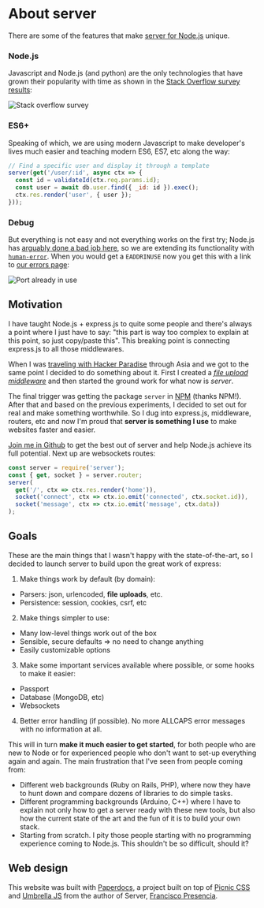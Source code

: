 # About server

There are some of the features that make [server for Node.js](https://serverjs.io/) unique.



### Node.js

Javascript and Node.js (and python) are the only technologies that have grown their popularity with time as shown in the [Stack Overflow survey results](https://stackoverflow.com/insights/survey/2017/):

![Stack overflow survey](https://serverjs.io/img/survey.svg)



### ES6+

Speaking of which, we are using modern Javascript to make developer's lives much easier and teaching modern ES6, ES7, etc along the way:

```js
// Find a specific user and display it through a template
server(get('/user/:id', async ctx => {
  const id = validateId(ctx.req.params.id);
  const user = await db.user.find({ _id: id }).exec();
  ctx.res.render('user', { user });
}));
```



### Debug

But everything is not easy and not everything works on the first try; Node.js has [arguably done a bad job here](https://medium.com/@tjholowaychuk/farewell-node-js-4ba9e7f3e52b#2a64), so we are extending its functionality with [`human-error`](https://github.com/franciscop/human-error). When you would get a `EADDRINUSE` now you get this with a link to [our errors page](/errors):

![Port already in use](https://serverjs.io/img/portused.png)








## Motivation

I have taught Node.js + express.js to quite some people and there's always a point where I just have to say: "this part is way too complex to explain at this point, so just copy/paste this". This breaking point is connecting express.js to all those middlewares.

When I was [traveling with Hacker Paradise](http://www.hackerparadise.org/) through Asia and we got to the same point I decided to do something about it. First I created a [*file upload middleware*](https://github.com/franciscop/express-data-parser) and then started the ground work for what now is *server*.

The final trigger was getting the package `server` in [NPM](https://www.npmjs.com/package/server) (thanks NPM!). After that and based on the previous experiments, I decided to set out for real and make something worthwhile. So I dug into express.js, middleware, routers, etc and now I'm proud that **server is something I use** to make websites faster and easier.

[Join me in Github](https://github.com/franciscop/server) to get the best out of server and help Node.js achieve its full potential. Next up are websockets routes:

```js
const server = require('server');
const { get, socket } = server.router;
server(
  get('/', ctx => ctx.res.render('home')),
  socket('connect', ctx => ctx.io.emit('connected', ctx.socket.id)),
  socket('message', ctx => ctx.io.emit('message', ctx.data))
);
```



## Goals

These are the main things that I wasn't happy with the state-of-the-art, so I decided to launch server to build upon the great work of express:

1. Make things work by default (by domain):
  - Parsers: json, urlencoded, **file uploads**, etc.
  - Persistence: session, cookies, csrf, etc

2. Make things simpler to use:
  - Many low-level things work out of the box
  - Sensible, secure defaults => no need to change anything
  - Easily customizable options

3. Make some important services available where possible, or some hooks to make it easier:
  - Passport
  - Database (MongoDB, etc)
  - Websockets

4. Better error handling (if possible). No more ALLCAPS error messages with no information at all.


This will in turn **make it much easier to get started**, for both people who are new to Node or for experienced people who don't want to set-up everything again and again. The main frustration that I've seen from people coming from:

- Different web backgrounds (Ruby on Rails, PHP), where now they have to hunt down and compare dozens of libraries to do simple tasks.
- Different programming backgrounds (Arduino, C++) where I have to explain not only how to get a server ready with these new tools, but also how the current state of the art and the fun of it is to build your own stack.
- Starting from scratch. I pity those people starting with no programming experience coming to Node.js. This shouldn't be so difficult, should it?



## Web design

This website was built with [Paperdocs](http://francisco.io/paperdocs/), a project built on top of [Picnic CSS](https://picnicss.com/) and [Umbrella JS](https://umbrellajs.com/) from the author of Server, [Francisco Presencia](http://francisco.io/).
